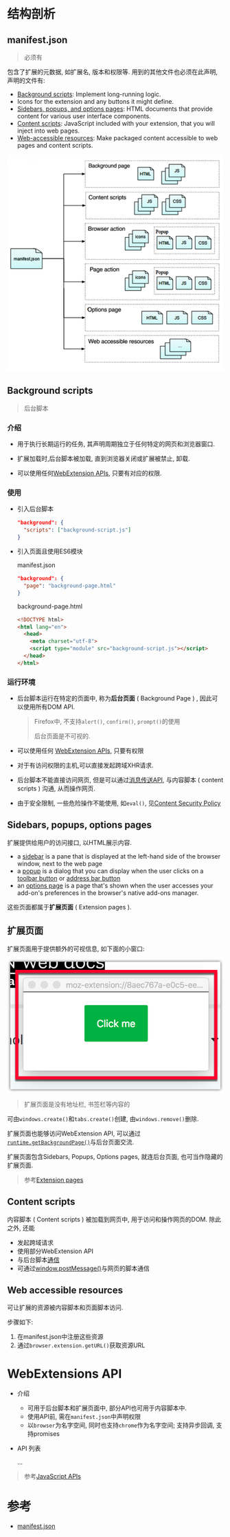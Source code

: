 # 结构剖析

## manifest.json

> 必须有

包含了扩展的元数据, 如扩展名, 版本和权限等. 用到的其他文件也必须在此声明, 声明的文件有:

- [Background scripts](https://developer.mozilla.org/en-US/docs/Mozilla/Add-ons/WebExtensions/Anatomy_of_a_WebExtension#Background_scripts): Implement long-running logic.
- Icons for the extension and any buttons it might define.
- [Sidebars, popups, and options pages](https://developer.mozilla.org/en-US/docs/Mozilla/Add-ons/WebExtensions/Anatomy_of_a_WebExtension#Sidebars_popups_options_pages): HTML documents that provide content for various user interface components.
- [Content scripts](https://developer.mozilla.org/en-US/docs/Mozilla/Add-ons/WebExtensions/Anatomy_of_a_WebExtension#Content_scripts): JavaScript included with your extension, that you will inject into web pages.
- [Web-accessible resources](https://developer.mozilla.org/en-US/docs/Mozilla/Add-ons/WebExtensions/Anatomy_of_a_WebExtension#Web_accessible_resources): Make packaged content accessible to web pages and content scripts.

![img](.Firefox%20Extension/webextension-anatomy.png)

## Background scripts

> 后台脚本

### 介绍

* 用于执行长期运行的任务, 其声明周期独立于任何特定的网页和浏览器窗口.

* 扩展加载时,后台脚本被加载, 直到浏览器关闭或扩展被禁止, 卸载.

* 可以使用任何[WebExtension APIs](https://developer.mozilla.org/en-US/Add-ons/WebExtensions/API), 只要有对应的权限.

### 使用

* 引入后台脚本

  ```json
  "background": {
    "scripts": ["background-script.js"]
  }
  ```

* 引入页面且使用ES6模块

  manifest.json

  ```json
  "background": {
    "page": "background-page.html"
  }
  ```

  background-page.html

  ```html
  <!DOCTYPE html>
  <html lang="en">
    <head>
      <meta charset="utf-8">
      <script type="module" src="background-script.js"></script>
    </head>
  </html>
  ```

### 运行环境

* 后台脚本运行在特定的页面中, 称为**后台页面** ( Background Page ) , 因此可以使用所有DOM API.

  > Firefox中, 不支持`alert()`, `confirm()`, `prompt()`的使用
  >
  > 后台页面是不可视的.

* 可以使用任何 [WebExtension APIs](https://developer.mozilla.org/en-US/Add-ons/WebExtensions/API), 只要有权限

* 对于有访问权限的主机,可以直接发起跨域XHR请求.

* 后台脚本不能直接访问网页, 但是可以通过[消息传送API](https://developer.mozilla.org/en-US/docs/Mozilla/Add-ons/WebExtensions/Content_scripts#Communicating_with_background_scripts), 与内容脚本 ( content scripts ) 沟通, 从而操作网页.

* 由于安全限制, 一些危险操作不能使用, 如`eval()`, 见[Content Security Policy](https://developer.mozilla.org/en-US/docs/Mozilla/Add-ons/WebExtensions/Content_Security_Policy)

## Sidebars, popups, options pages

扩展提供给用户的访问接口, 以HTML展示内容.

- a [sidebar](https://developer.mozilla.org/en-US/docs/Mozilla/Add-ons/WebExtensions/user_interface/Sidebars) is a pane that is displayed at the left-hand side of the browser window, next to the web page
- a [popup](https://developer.mozilla.org/en-US/docs/Mozilla/Add-ons/WebExtensions/user_interface/Popups) is a dialog that you can display when the user clicks on a [toolbar button](https://developer.mozilla.org/en-US/docs/Mozilla/Add-ons/WebExtensions/user_interface/Browser_action) or [address bar button](https://developer.mozilla.org/en-US/docs/Mozilla/Add-ons/WebExtensions/user_interface/Page_actions)
- an [options page](https://developer.mozilla.org/en-US/docs/Mozilla/Add-ons/WebExtensions/user_interface/Options_pages) is a page that's shown when the user accesses your add-on's preferences in the browser's native add-ons manager.

这些页面都属于**扩展页面** ( Extension pages ).

## 扩展页面

扩展页面用于提供额外的可视信息, 如下面的小窗口:

![Example of a simple bundled page displayed as a detached panel.](.Firefox%20Extension/bundled_page_as_panel_small.png)

> 扩展页面是没有地址栏, 书签栏等内容的

可由`windows.create()`和`tabs.create()`创建, 由`windows.remove()`删除.

扩展页面也能够访问WebExtension API, 可以通过[`runtime.getBackgroundPage()`](https://developer.mozilla.org/en-US/docs/Mozilla/Add-ons/WebExtensions/API/runtime/getBackgroundPage)与后台页面交流.

扩展页面包含Sidebars, Popups, Options pages, 就连后台页面, 也可当作隐藏的扩展页面.

> 参考[Extension pages](https://developer.mozilla.org/en-US/docs/Mozilla/Add-ons/WebExtensions/user_interface/Extension_pages)

## Content scripts

内容脚本 ( Content scripts ) 被加载到网页中, 用于访问和操作网页的DOM. 除此之外, 还能

* 发起跨域请求
* 使用部分WebExtension API
* 与后台脚本[通信](https://developer.mozilla.org/en-US/docs/Mozilla/Add-ons/WebExtensions/Content_scripts#Communicating_with_background_scripts)
* 可通过[window.postMessage()](https://developer.mozilla.org/en-US/docs/Web/API/Window/postMessage)与网页的脚本通信

## Web accessible resources

可让扩展的资源被内容脚本和页面脚本访问.

步骤如下:

1. 在manifest.json中注册这些资源
2. 通过`browser.extension.getURL()`获取资源URL

# WebExtensions API 

* 介绍
  * 可用于后台脚本和扩展页面中, 部分API也可用于内容脚本中.
  * 使用API前, 需在`manifest.json`中声明权限
  * 以`browser`为名字空间, 同时也支持`chrome`作为名字空间; 支持异步回调, 支持promises

* API 列表

  ...

> 参考[JavaScript APIs](https://developer.mozilla.org/en-US/docs/Mozilla/Add-ons/WebExtensions/API)















# 参考

* [manifest.json](https://developer.mozilla.org/en-US/docs/Mozilla/Add-ons/WebExtensions/manifest.json)